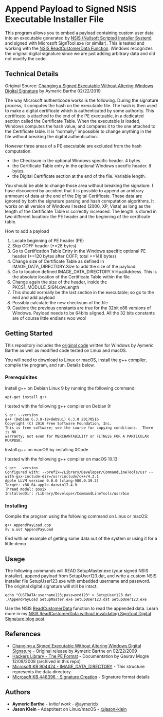 # Append Payload to Signed NSIS Executable Installer File

This program allows you to embed a payload containing custom user data into an executable generated by [NSIS (Nullsoft Scripted Installer System)](http://nsis.sourceforge.net/) and signed with Microsoft SignTool.exe (or similar). This is tested and working with the [NSIS ReadCustomerData Function](http://nsis.sourceforge.net/ReadCustomerData). Windows recognizes the original digital signature since we are just adding arbitrary data and did not modify the code.

## Technical Details

Original Source: [Changing a Signed Executable Without Altering Windows Digital Signature](https://blog.barthe.ph/2009/02/22/change-signed-executable/) by Aymeric Barthe 02/22/2019

The way Microsoft authenticode works is the following. During the signature process, it computes the hash on the executable file. The hash is then used to make a digital certificate which is authenticated by some authority. This certificate is attached to the end of the PE exectuable, in a dedicated section called the Certificate Table. When the executable is loaded, Windows computes the hash value, and compares it to the one attached to the Certificate table. It is “normally” impossible to change anything in the file without breaking the digital authentication.

However three areas of a PE executable are excluded from the hash computation:

* the Checksum in the optional Windows specific header. 4 bytes.
* the Certificate Table entry in the optional Windows specific header. 8 bytes.
* the Digital Certificate section at the end of the file. Variable length.

You should be able to change those area without breaking the signature. I have discovered by accident that it is possible to append an arbitrary ammount of data at the end of the Digital Certificate. These data are ignored by both the signature parsing and hash computation algorithms. It works on all version of Windows I tested (2000, XP, Vista) as long as the length of the Certificate Table is correctly increased. The length is stored in two different location: the PE header and the beginning of the certificate table.

How to add a payload

1. Locate beginning of PE header (PE)
1. Skip COFF header (+=28 bytes)
1. Go to Certification Table Entry in the Windows specific optional PE header (+=120 bytes after COFF; total +=148 bytes)
1. Change size of Certificate Table as defined in IMAGE_DATA_DIRECTORY.Size to add the size of the payload.
1. Go to location defined IMAGE_DATA_DIRECTORY.VirtualAddress. This is the absolute location of the Certificate Table within the file.
1. Change again the size of the header, inside the PKCS1_MODULE_SIGN.dwLength
1. This should normally be the last section in the executable; so go to the end and add payload
1. Possibly calculate the new checksum of the file
1. Caution: the previous constants are true for the 32bit x86 versions of Windows. Payload needs to be 64bits aligned. All the 32 bits constants are of course little endians woo woo!


## Getting Started

This repository includes the [original code]() written for Windows by Aymeric Barthe as well as modified code tested on Linux and macOS.

You will need to download to Linux or macOS, install the g++ compiler, compile the program, and run. Details below.


### Prerequisites

Install g++ on Debian Linux 9 by running the following command:

```
apt-get install g++
```

I tested with the following g++ compiler on Debian 9:

```
$ g++ --version
g++ (Debian 6.3.0-18+deb9u1) 6.3.0 20170516
Copyright (C) 2016 Free Software Foundation, Inc.
This is free software; see the source for copying conditions.  There is NO
warranty; not even for MERCHANTABILITY or FITNESS FOR A PARTICULAR PURPOSE.
```

Install g++ on macOS by installing XCode.

I tested with the following g++ compiler on macOS 10.13:

```
$ g++ --version
Configured with: --prefix=/Library/Developer/CommandLineTools/usr --with-gxx-include-dir=/usr/include/c++/4.2.1
Apple LLVM version 9.0.0 (clang-900.0.39.2)
Target: x86_64-apple-darwin17.4.0
Thread model: posix
InstalledDir: /Library/Developer/CommandLineTools/usr/bin
```


### Installing

Compile the program using the following command on Linux or macOS:

```
g++ AppendPayLoad.cpp
mv a.out AppendPayLoad
```

End with an example of getting some data out of the system or using it for a little demo


## Usage

The following commands will READ SetupMaster.exe (your signed NSIS installer), append payload from SetupUser123.dat, and write a custom NSIS installer file SetupUser123.exe with embedded username and password. The original digital signature will still be intact.

```
echo "CUSTDATA:username123;password123" > SetupUser123.dat
./AppendPayLoad SetupMaster.exe SetupUser123.dat SetupUser123.exe
```

Use the NSIS [ReadCustomerData](http://nsis.sourceforge.net/ReadCustomerData) function to read the appended data. Learn more in my [NSIS ReadCustomerData without invalidating SignTool Digital Signature blog post](https://jrklein.com/2018/03/25/nsis-readcustomerdata-without-invalidating-signtool-digital-signature/).

## References

* [Changing a Signed Executable Without Altering Windows Digital Signature](https://blog.barthe.ph/2009/02/22/change-signed-executable/) - Original release by Aymeric Barthe on 02/22/2009
* [Hackers Library - The PE Format](http://www.thehackerslibrary.com/?p=377) - Documentation by Gaurav Mogre 12/08/2008 (archived in this repo)
* [Microsoft KB 904424 - IMAGE_DATA_DIRECTORY](http://msdn.microsoft.com/en-us/library/ms904424.aspx) - This structure represents the data directory.
* [Microsoft KB 448396 - Signature Creation](http://msdn.microsoft.com/en-us/library/aa448396.aspx) - Signature format details

## Authors

* **Aymeric Barthe** - *Initial work* - [@aymericb](https://github.com/aymericb)
* **Jason Klein** - Adapt/test on Linux/macOS - [@jason-klein](https://github.com/jason-klein/)
